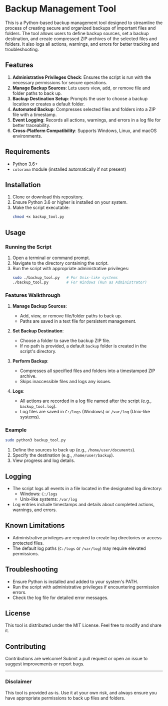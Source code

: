 # Backup Management Tool

This is a Python-based backup management tool designed to streamline the process of creating secure and organized backups of important files and folders. The tool allows users to define backup sources, set a backup destination, and create compressed ZIP archives of the selected files and folders. It also logs all actions, warnings, and errors for better tracking and troubleshooting.

## Features

1. **Administrative Privileges Check**: Ensures the script is run with the necessary permissions for secure operations.
2. **Manage Backup Sources**: Lets users view, add, or remove file and folder paths to back up.
3. **Backup Destination Setup**: Prompts the user to choose a backup location or creates a default folder.
4. **Automated Backup**: Compresses selected files and folders into a ZIP file with a timestamp.
5. **Event Logging**: Records all actions, warnings, and errors in a log file for better traceability.
6. **Cross-Platform Compatibility**: Supports Windows, Linux, and macOS environments.

## Requirements

- Python 3.6+
- `colorama` module (installed automatically if not present)

## Installation

1. Clone or download this repository.
2. Ensure Python 3.6 or higher is installed on your system.
3. Make the script executable:
   ```bash
   chmod +x backup_tool.py
   ```

## Usage

### Running the Script

1. Open a terminal or command prompt.
2. Navigate to the directory containing the script.
3. Run the script with appropriate administrative privileges:
   ```bash
   sudo ./backup_tool.py   # For Unix-like systems
   ./backup_tool.py        # For Windows (Run as Administrator)
   ```

### Features Walkthrough

1. **Manage Backup Sources**:
   - Add, view, or remove file/folder paths to back up.
   - Paths are saved in a text file for persistent management.

2. **Set Backup Destination**:
   - Choose a folder to save the backup ZIP file.
   - If no path is provided, a default `backup` folder is created in the script's directory.

3. **Perform Backup**:
   - Compresses all specified files and folders into a timestamped ZIP archive.
   - Skips inaccessible files and logs any issues.

4. **Logs**:
   - All actions are recorded in a log file named after the script (e.g., `backup_tool.log`).
   - Log files are saved in `C:/logs` (Windows) or `/var/log` (Unix-like systems).

### Example

```bash
sudo python3 backup_tool.py
```

1. Define the sources to back up (e.g., `/home/user/documents`).
2. Specify the destination (e.g., `/home/user/backup`).
3. View progress and log details.

## Logging

- The script logs all events in a file located in the designated log directory:
  - Windows: `C:/logs`
  - Unix-like systems: `/var/log`
- Log entries include timestamps and details about completed actions, warnings, and errors.

## Known Limitations

- Administrative privileges are required to create log directories or access protected files.
- The default log paths (`C:/logs` or `/var/log`) may require elevated permissions.

## Troubleshooting

- Ensure Python is installed and added to your system's PATH.
- Run the script with administrative privileges if encountering permission errors.
- Check the log file for detailed error messages.

## License

This tool is distributed under the MIT License. Feel free to modify and share it.

## Contributing

Contributions are welcome! Submit a pull request or open an issue to suggest improvements or report bugs.

---

### Disclaimer
This tool is provided as-is. Use it at your own risk, and always ensure you have appropriate permissions to back up files and folders.

